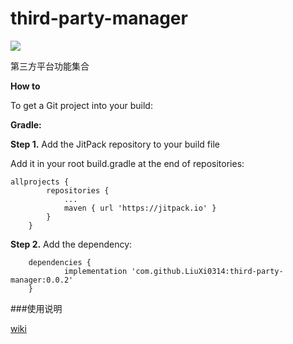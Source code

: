 third-party-manager
===========

[![](https://jitpack.io/v/LiuXi0314/third-party-manager.svg)](https://jitpack.io/#LiuXi0314/third-party-manager)

第三方平台功能集合

**How to**

To get a Git project into your build:

**Gradle:**

**Step 1.** Add the JitPack repository to your build file

Add it in your root build.gradle at the end of repositories:
```
allprojects {
		repositories {
			...
			maven { url 'https://jitpack.io' }
		}
	}
```
**Step 2.** Add the dependency:
```
	dependencies {
	        implementation 'com.github.LiuXi0314:third-party-manager:0.0.2'
	}
```
###使用说明

[wiki](https://github.com/LiuXi0314/third-party-manager/wiki)

